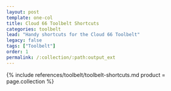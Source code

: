 ```yaml
---
layout: post
template: one-col
title: Cloud 66 Toolbelt Shortcuts
categories: toolbelt
lead: "Handy shortcuts for the Cloud 66 Toolbelt"
legacy: false
tags: ["Toolbelt"]
order: 1
permalink: /:collection/:path:output_ext
---
```


{% include references/toolbelt/toolbelt-shortcuts.md product = page.collection %}